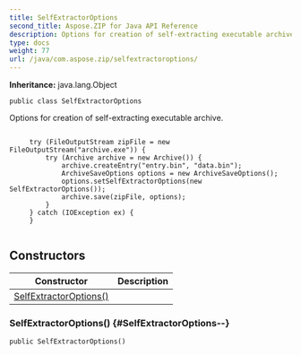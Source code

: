 ```yaml
---
title: SelfExtractorOptions
second_title: Aspose.ZIP for Java API Reference
description: Options for creation of self-extracting executable archive.
type: docs
weight: 77
url: /java/com.aspose.zip/selfextractoroptions/
---
```


**Inheritance:**
java.lang.Object
```
public class SelfExtractorOptions
```

Options for creation of self-extracting executable archive.

```

     try (FileOutputStream zipFile = new FileOutputStream("archive.exe")) {
         try (Archive archive = new Archive()) {
             archive.createEntry("entry.bin", "data.bin");
             ArchiveSaveOptions options = new ArchiveSaveOptions();
             options.setSelfExtractorOptions(new SelfExtractorOptions());
             archive.save(zipFile, options);
         }
     } catch (IOException ex) {
     }
 
```


## Constructors

| Constructor | Description |
| --- | --- |
| [SelfExtractorOptions()](#SelfExtractorOptions--) |  |
### SelfExtractorOptions() {#SelfExtractorOptions--}
```
public SelfExtractorOptions()
```


